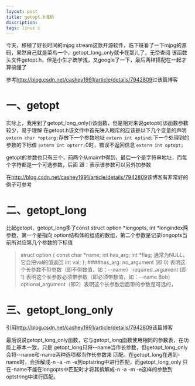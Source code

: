 ```yaml
---
layout: post
title: getopt.h浅析
discription: 
tags: linux c
---
```

  今天，移植了好长时间的mjpg stream这款开源软件，临下班看了一下mjpg的源码，果然自己就是菜鸟一个，getopt_long_only就卡在那儿了，无奈查阅
  该函数头文件getopt.h，但是小生才疏学浅，又google了一下，最后两样搭配在一起才算搞懂了

  参考<http://blog.csdn.net/cashey1991/article/details/7942809>过该篇博客
  
 一、getopt
======
  实际上，我用到了getopt_long_only()该函数，但是相对来说getopt()该函数参数较少，易于理解
  在getopt.h该文件中首先映入眼帘的应该是以下几个变量的声明
  ``extern char *optarg;``存放下一个参数地址
  ``extern int optind;``下一个处理到的参数的下标值
  ``extern int opterr;``0时，错误不返回信息
  ``extern int optopt;``

  getopt的参数也只有三个，前两个从main中得到，最后一个是字符串地址，而每个字符都是一个可选参数，后面
  跟：表示该参数可以另外加参数

  在<http://blog.csdn.net/cashey1991/article/details/7942809>该博客有非常好的例子可参考

 二、getopt_long
=====
  比起getopt，getopt_long多了const struct option \*longopts, int \*longindex两参数，第一个是指向
  option结构体的组成的数组，第二个参数是记录longopts当前所对应第几个参数的下标值
> struct option
> {
>  const char \*name;
>  int has_arg;
>  int \*flag; 通常为NULL，它会把val的值返回
>  int val;
> };
####has_arg:
  no_argument (即 0) 表明这个长参数不带参数（即不带数值，如：--name）
  required_argument (即 1) 表明这个长参数必须带参数（即必须带数值，如：--name Bob）
  optional_argument（即2）表明这个长参数后面带的参数是可选的，

 三、getopt_long_only
=====

  引用<http://blog.csdn.net/cashey1991/article/details/7942809>该篇博客

  最后说说getopt_long_only函数，它与getopt_long函数使用相同的参数表，在功能上基本一致，只是
  getopt_long只将--name当作长参数，但getopt_long_only会将--name和-name两种选项都当作长参数来
  匹配。在getopt_long在遇到-name时，会拆解成-n -a -m -e到optstring中进行匹配，而getopt_long_only
  只在-name不能在longopts中匹配时才将其拆解成-n -a -m -e这样的参数到optstring中进行匹配。
 








